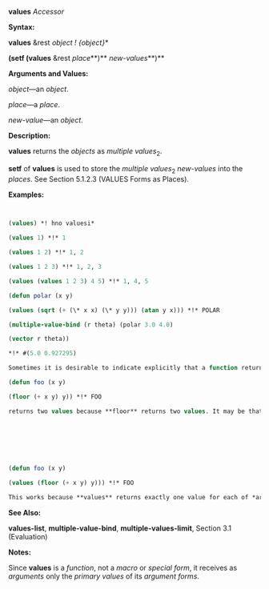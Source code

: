 **values** *Accessor* 



**Syntax:** 



**values** &amp;rest *object ! \{object\}*\* 



**(setf (values** &amp;rest *place***)** *new-values***)** 



**Arguments and Values:** 



*object*—an *object*. 



*place*—a *place*. 



*new-value*—an *object*. 



**Description:** 



**values** returns the *objects* as *multiple values*<sub>2</sub>. 



**setf** of **values** is used to store the *multiple values*<sub>2</sub> *new-values* into the *places*. See Section 5.1.2.3 (VALUES Forms as Places). 



**Examples:**
```lisp
 

(values) *! hno valuesi* 

(values 1) *!* 1 

(values 1 2) *!* 1, 2 

(values 1 2 3) *!* 1, 2, 3 

(values (values 1 2 3) 4 5) *!* 1, 4, 5 

(defun polar (x y) 

(values (sqrt (+ (\* x x) (\* y y))) (atan y x))) *!* POLAR 

(multiple-value-bind (r theta) (polar 3.0 4.0) 

(vector r theta)) 

*!* #(5.0 0.927295) 

Sometimes it is desirable to indicate explicitly that a function returns exactly one value. For example, the function 

(defun foo (x y) 

(floor (+ x y) y)) *!* FOO 

returns two values because **floor** returns two values. It may be that the second value makes no sense, or that for eciency reasons it is desired not to compute the second value. **values** is the standard idiom for indicating that only one value is to be returned: 



 

 

(defun foo (x y) 

(values (floor (+ x y) y))) *!* FOO 

This works because **values** returns exactly one value for each of *args*; as for any function call, if any of *args* produces more than one value, all but the first are discarded. 


```
**See Also:** 



**values-list**, **multiple-value-bind**, **multiple-values-limit**, Section 3.1 (Evaluation) 



**Notes:** 



Since **values** is a *function*, not a *macro* or *special form*, it receives as *arguments* only the *primary values* of its *argument forms*. 



